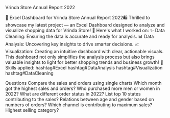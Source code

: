 Vrinda Store Annual Report 2022

🚀 Excel Dashboard for Vrinda Store Annual Report 2022🛍️
Thrilled to showcase my latest project — an Excel Dashboard designed to analyze and visualize shopping data for Vrinda Store! 🎯
Here's what I worked on:
 ✨ Data Cleaning: Ensuring the data is accurate and ready for analysis.
 📊 Data Analysis: Uncovering key insights to drive smarter decisions.
 📈 Visualization: Creating an intuitive dashboard with clear, actionable visuals.
This dashboard not only simplifies the analysis process but also brings valuable insights to light for better shopping trends and business growth!
📌 Skills applied: hashtag#Excel hashtag#DataAnalysis hashtag#Visualization hashtag#DataCleaning


Questions
Compare the sales and orders using single charts
Which month got the highest sales and orders?
Who purchased more men or women in 2022?
What are different order status in 2022?
List top 10 states contributing to the sales?
Relations between age and gender based on numbers of orders?
Which channel is contributing to maximum sales?
Highest selling category?


